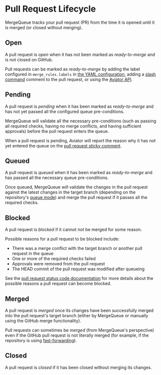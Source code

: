 # Pull Request Lifecycle

MergeQueue tracks your pull request (PR) from the time it is opened until it is merged (or closed without merging).

## Open

A pull request is _open_ when it has not been marked as _ready-to-merge_ and is not closed on GitHub.

Pull requests can be marked as _ready-to-merge_ by adding the label configured in `merge_rules.labels` in [the YAML configuration](https://app.aviator.co/schema/index.html#aviator\_config\_yaml.json), adding a [slash command](../slash-commands.md) comment to the pull request, or using the [Aviator API](../../api/).

## Pending

A pull request is _pending_ when it has been marked as _ready-to-merge_ and has not yet passed all the configured queue pre-conditions.

MergeQueue will validate all the necessary pre-conditions (such as passing all required checks, having no merge conflicts, and having sufficient approvals) before the pull request enters the queue.

When a pull request is pending, Aviator will report the reason why it has not yet entered the queue on the [pull request sticky comment](sticky-comments.md).

## Queued

A pull request is _queued_ when it has been marked as _ready-to-merge_ and has passed all the necessary queue pre-conditions.

Once queued, MergeQueue will validate the changes in the pull request against the latest changes in the target branch (depending on the repository's [queue mode](queue-modes.md)) and merge the pull request if it passes all the required checks.

## Blocked

A pull request is _blocked_ if it cannot not be merged for some reason.

Possible reasons for a pull request to be blocked include:

* There was a merge conflict with the target branch or another pull request in the queue
* One or more of the required checks failed
* Approvals were removed from the pull request
* The HEAD commit of the pull request was modified after queueing

See the [pull request status code documentation](../reference/comments-and-status-codes.md) for more details about the possible reasons a pull request can become blocked.

## Merged

A pull request is _merged_ once its changes have been successfully merged into the pull request's target branch (either by MergeQueue or manually using the GitHub merge functionality).

Pull requests can sometimes be _merged_ (from MergeQueue's perspective) even if the GitHub pull request is not literally merged (for example, if the repository is using [fast-forwarding](parallel-mode/fast-forwarding.md)).

## Closed

A pull request is _closed_ if it has been closed without merging its changes.

